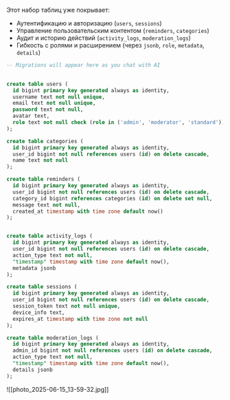 Этот набор таблиц уже покрывает:
- Аутентификацию и авторизацию (`users`, `sessions`)
- Управление пользовательским контентом (`reminders`, `categories`)
- Аудит и историю действий (`activity_logs`, `moderation_logs`)
- Гибкость с ролями и расширением (через `jsonb`, `role`, `metadata`, `details`)

```sql
-- Migrations will appear here as you chat with AI

  
create table users (
  id bigint primary key generated always as identity,
  username text not null unique,
  email text not null unique,
  password text not null,
  avatar text,
  role text not null check (role in ('admin', 'moderator', 'standard'))
);

create table categories (
  id bigint primary key generated always as identity,
  user_id bigint not null references users (id) on delete cascade,
  name text not null
);

create table reminders (
  id bigint primary key generated always as identity,
  user_id bigint not null references users (id) on delete cascade,
  category_id bigint references categories (id) on delete set null,
  message text not null,
  created_at timestamp with time zone default now()
);


create table activity_logs (
  id bigint primary key generated always as identity,
  user_id bigint not null references users (id) on delete cascade,
  action_type text not null,
  "timestamp" timestamp with time zone default now(),
  metadata jsonb
);

create table sessions (
  id bigint primary key generated always as identity,
  user_id bigint not null references users (id) on delete cascade,
  session_token text not null unique,
  device_info text,
  expires_at timestamp with time zone not null
);

create table moderation_logs (
  id bigint primary key generated always as identity,
  admin_id bigint not null references users (id) on delete cascade,
  action_type text not null,
  "timestamp" timestamp with time zone default now(),
  details jsonb
);
```

![[photo_2025-06-15_13-59-32.jpg]]